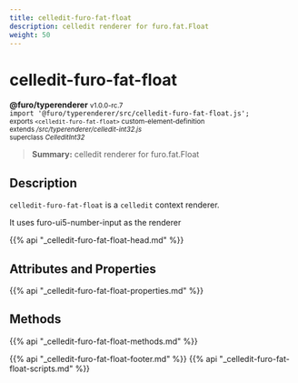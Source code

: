 ```yaml
---
title: celledit-furo-fat-float
description: celledit renderer for furo.fat.Float
weight: 50
---
```


# celledit-furo-fat-float
**@furo/typerenderer** <small>v1.0.0-rc.7</small>
<br>`import '@furo/typerenderer/src/celledit-furo-fat-float.js';`<small>
<br>exports `<celledit-furo-fat-float>` custom-element-definition
<br>extends */src/typerenderer/celledit-int32.js*
<br>superclass *CelleditInt32*</small>

> **Summary:** celledit renderer for furo.fat.Float

## Description

`celledit-furo-fat-float` is a `celledit` context renderer.

It uses furo-ui5-number-input as the renderer

{{% api "_celledit-furo-fat-float-head.md" %}}

## Attributes and Properties
{{% api "_celledit-furo-fat-float-properties.md" %}}



## Methods
{{% api "_celledit-furo-fat-float-methods.md" %}}





{{% api "_celledit-furo-fat-float-footer.md" %}}
{{% api "_celledit-furo-fat-float-scripts.md" %}}
